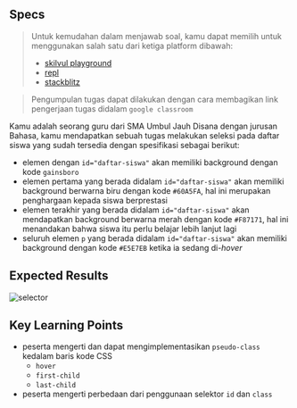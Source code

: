 ## Specs
> Untuk kemudahan dalam menjawab soal, kamu dapat memilih untuk menggunakan salah satu dari ketiga platform dibawah:
> - [skilvul playground](https://skilvul.com/paths/coding-di-skilvul-playground)
> - [repl](https://replit.com/)
> - [stackblitz](https://stackblitz.com/)

> Pengumpulan tugas dapat dilakukan dengan cara membagikan link pengerjaan tugas didalam `google classroom`


Kamu adalah seorang guru dari SMA Umbul Jauh Disana dengan jurusan Bahasa, kamu mendapatkan sebuah tugas melakukan seleksi pada daftar siswa yang sudah tersedia dengan spesifikasi sebagai berikut:

- elemen dengan `id="daftar-siswa"` akan memiliki background dengan kode `gainsboro`
- elemen pertama yang berada didalam `id="daftar-siswa"` akan memiliki background berwarna biru dengan kode `#60A5FA`, hal ini merupakan penghargaan kepada siswa berprestasi
- elemen terakhir yang berada didalam `id="daftar-siswa"` akan mendapatkan background berwarna merah dengan kode `#F87171`, hal ini menandakan bahwa siswa itu perlu belajar lebih lanjut lagi
- seluruh elemen `p` yang berada didalam `id="daftar-siswa"` akan memiliki background dengan kode `#E5E7EB` ketika ia sedang di-*hover*

## Expected Results
![selector](https://skilvul-prod-01.s3.ap-southeast-1.amazonaws.com/lesson/full-stack-assignment/css-assignment-selector.gif)

## Key Learning Points
- peserta mengerti dan dapat mengimplementasikan `pseudo-class` kedalam baris kode CSS
    - `hover`
    - `first-child`
    - `last-child`
- peserta mengerti perbedaan dari penggunaan selektor `id` dan `class`
